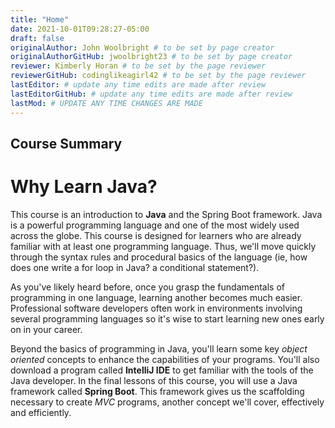 ```yaml
---
title: "Home"
date: 2021-10-01T09:28:27-05:00
draft: false
originalAuthor: John Woolbright # to be set by page creator
originalAuthorGitHub: jwoolbright23 # to be set by page creator
reviewer: Kimberly Horan # to be set by the page reviewer
reviewerGitHub: codinglikeagirl42 # to be set by the page reviewer
lastEditor: # update any time edits are made after review
lastEditorGitHub: # update any time edits are made after review
lastMod: # UPDATE ANY TIME CHANGES ARE MADE
---
```


## Course Summary

# Why Learn Java?

This course is an introduction to **Java** and the Spring Boot framework. Java is a
powerful programming language and one of the most widely used across the globe. 
This course is designed for learners who are already familiar with at least one
programming language. Thus, we'll move quickly through the syntax rules and
procedural basics of the language (ie, how does one write a for loop in Java? a 
conditional statement?). 

As you've likely heard before, once you grasp the fundamentals of programming in 
one language, learning another becomes much easier. Professional software 
developers often work in environments involving several programming languages so 
it's wise to start learning new ones early on in your career. 

Beyond the basics of programming in Java, you'll learn some key *object oriented*
concepts to enhance the capabilities of your programs. You'll also download a 
program called **IntelliJ IDE** to get familiar with the tools of the Java developer.
In the final lessons of this course, you will use a Java framework called **Spring Boot**.
This framework gives us the scaffolding necessary to create *MVC* programs, another
concept we'll cover, effectively and efficiently.
